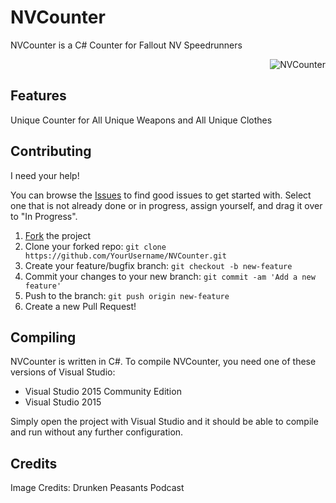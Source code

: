 # NVCounter

NVCounter is a C# Counter for Fallout NV Speedrunners
<p align="right">
  <img src="http://vignette4.wikia.nocookie.net/drunken-peasants-podcast/images/4/4a/Fallout_NV_logo.png/revision/latest?cb=20150705051619" alt="NVCounter"/>
</p>

## Features

Unique Counter for All Unique Weapons and All Unique Clothes

## Contributing

I need your help!

You can browse the [Issues](https://waffle.io/FromDarkHell/NVCounter) to find good issues to get started with. Select one that is not already done or in progress, assign yourself, and drag it over to "In Progress".

 1. [Fork](https://github.com/FromDarkHell/NVCounter/fork) the project
 2. Clone your forked repo: `git clone https://github.com/YourUsername/NVCounter.git`
 3. Create your feature/bugfix branch: `git checkout -b new-feature`
 4. Commit your changes to your new branch: `git commit -am 'Add a new feature'`
 5. Push to the branch: `git push origin new-feature`
 6. Create a new Pull Request!

## Compiling

NVCounter is written in C#. To compile NVCounter, you need one of these versions of Visual Studio:
 - Visual Studio 2015 Community Edition
 - Visual Studio 2015

Simply open the project with Visual Studio and it should be able to compile and run without any further configuration.

## Credits

Image Credits: Drunken Peasants Podcast

